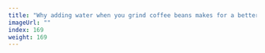 ```yaml
---
title: "Why adding water when you grind coffee beans makes for a better brew"
imageUrl: ""
index: 169
weight: 169
---
```

